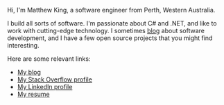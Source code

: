 Hi, I'm Matthew King, a software engineer from Perth, Western Australia.

I build all sorts of software. I'm passionate about C# and .NET, and like to work with cutting-edge technology.
I sometimes [blog](https://mking.net/blog) about software development, and I have a few open source projects that you might find interesting.

Here are some relevant links:

* [My blog](https://mking.net/blog)
* [My Stack Overflow profile](https://www.stackoverflow.com/users/286936/matthewking)
* [My LinkedIn profile](https://www.linkedin.com/in/MatthewKingAU)
* [My resume](https://mking.net/resume)
